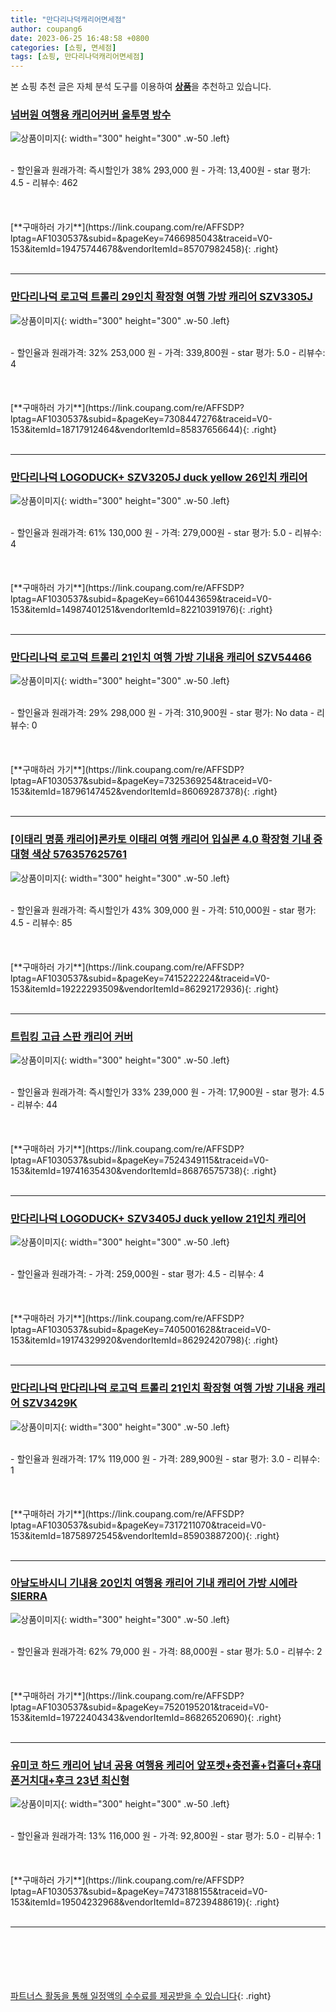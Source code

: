 ```yaml
---
title: "만다리나덕캐리어면세점"
author: coupang6
date: 2023-06-25 16:48:58 +0800
categories: [쇼핑, 면세점]
tags: [쇼핑, 만다리나덕캐리어면세점]
---
```


본 쇼핑 추천 글은 자체 분석 도구를 이용하여 [**상품**](https://link.coupang.com/a/bao1ui)을 추천하고 있습니다.

### [넘버원 여행용 캐리어커버 올투명 방수](https://link.coupang.com/re/AFFSDP?lptag=AF1030537&subid=&pageKey=7466985043&traceid=V0-153&itemId=19475744678&vendorItemId=85707982458)

![상품이미지](https://thumbnail9.coupangcdn.com/thumbnails/remote/230x230ex/image/vendor_inventory/c030/c2c6f6db36984e4c5cc56ce61903734638f7c2e06dd2c6c421564ef26d67.jpg){: width="300" height="300" .w-50 .left}


<br>
- 할인율과 원래가격: 즉시할인가 38%  293,000   원
- 가격: 13,400원
- star 평가: 4.5
- 리뷰수: 462
<br>
<br>
<br>
<br>
[**구매하러 가기**](https://link.coupang.com/re/AFFSDP?lptag=AF1030537&subid=&pageKey=7466985043&traceid=V0-153&itemId=19475744678&vendorItemId=85707982458){: .right}
<br>
<br>

---

### [만다리나덕 로고덕 트롤리 29인치 확장형 여행 가방 캐리어 SZV3305J](https://link.coupang.com/re/AFFSDP?lptag=AF1030537&subid=&pageKey=7308447276&traceid=V0-153&itemId=18717912464&vendorItemId=85837656644)

![상품이미지](https://thumbnail8.coupangcdn.com/thumbnails/remote/230x230ex/image/vendor_inventory/9839/0f27ced0251df5a19f424e42b39ce27b826bacdd6164f783861aef477062.jpg){: width="300" height="300" .w-50 .left}


<br>
- 할인율과 원래가격: 32%  253,000   원
- 가격: 339,800원
- star 평가: 5.0
- 리뷰수: 4
<br>
<br>
<br>
<br>
[**구매하러 가기**](https://link.coupang.com/re/AFFSDP?lptag=AF1030537&subid=&pageKey=7308447276&traceid=V0-153&itemId=18717912464&vendorItemId=85837656644){: .right}
<br>
<br>

---

### [만다리나덕 LOGODUCK+ SZV3205J duck yellow 26인치 캐리어](https://link.coupang.com/re/AFFSDP?lptag=AF1030537&subid=&pageKey=6610443659&traceid=V0-153&itemId=14987401251&vendorItemId=82210391976)

![상품이미지](https://thumbnail8.coupangcdn.com/thumbnails/remote/230x230ex/image/vendor_inventory/d76a/c21075370371ef990a81c2047121138a5fd57312097e80e58aade75634ae.jpg){: width="300" height="300" .w-50 .left}


<br>
- 할인율과 원래가격: 61%  130,000   원
- 가격: 279,000원
- star 평가: 5.0
- 리뷰수: 4
<br>
<br>
<br>
<br>
[**구매하러 가기**](https://link.coupang.com/re/AFFSDP?lptag=AF1030537&subid=&pageKey=6610443659&traceid=V0-153&itemId=14987401251&vendorItemId=82210391976){: .right}
<br>
<br>

---

### [만다리나덕 로고덕 트롤리 21인치 여행 가방 기내용 캐리어 SZV54466](https://link.coupang.com/re/AFFSDP?lptag=AF1030537&subid=&pageKey=7325369254&traceid=V0-153&itemId=18796147452&vendorItemId=86069287378)

![상품이미지](https://thumbnail9.coupangcdn.com/thumbnails/remote/230x230ex/image/vendor_inventory/904c/447146e5df7100c58c21e2ab3477b968b40e0976d294af7fca7731c6bc64.jpg){: width="300" height="300" .w-50 .left}


<br>
- 할인율과 원래가격: 29%  298,000   원
- 가격: 310,900원
- star 평가: No data
- 리뷰수: 0
<br>
<br>
<br>
<br>
[**구매하러 가기**](https://link.coupang.com/re/AFFSDP?lptag=AF1030537&subid=&pageKey=7325369254&traceid=V0-153&itemId=18796147452&vendorItemId=86069287378){: .right}
<br>
<br>

---

### [[이태리 명품 캐리어]론카토 이태리 여행 캐리어 입실론 4.0 확장형 기내 중대형 색상 576357625761](https://link.coupang.com/re/AFFSDP?lptag=AF1030537&subid=&pageKey=7415222224&traceid=V0-153&itemId=19222293509&vendorItemId=86292172936)

![상품이미지](https://thumbnail6.coupangcdn.com/thumbnails/remote/230x230ex/image/vendor_inventory/ce8f/75815ddc35bcbf92c294b0bfa7f9db2da5527b3b23c5fb6477d8ae6e587f.jpg){: width="300" height="300" .w-50 .left}


<br>
- 할인율과 원래가격: 즉시할인가 43%  309,000   원
- 가격: 510,000원
- star 평가: 4.5
- 리뷰수: 85
<br>
<br>
<br>
<br>
[**구매하러 가기**](https://link.coupang.com/re/AFFSDP?lptag=AF1030537&subid=&pageKey=7415222224&traceid=V0-153&itemId=19222293509&vendorItemId=86292172936){: .right}
<br>
<br>

---

### [트립킹 고급 스판 캐리어 커버](https://link.coupang.com/re/AFFSDP?lptag=AF1030537&subid=&pageKey=7524349115&traceid=V0-153&itemId=19741635430&vendorItemId=86876575738)

![상품이미지](https://thumbnail10.coupangcdn.com/thumbnails/remote/230x230ex/image/vendor_inventory/9c4a/7c356bf475bd23697a6e8408d8c3cf22c81eb48ad62f16134100617a5260.jpg){: width="300" height="300" .w-50 .left}


<br>
- 할인율과 원래가격: 즉시할인가 33%  239,000   원
- 가격: 17,900원
- star 평가: 4.5
- 리뷰수: 44
<br>
<br>
<br>
<br>
[**구매하러 가기**](https://link.coupang.com/re/AFFSDP?lptag=AF1030537&subid=&pageKey=7524349115&traceid=V0-153&itemId=19741635430&vendorItemId=86876575738){: .right}
<br>
<br>

---

### [만다리나덕 LOGODUCK+ SZV3405J duck yellow 21인치 캐리어](https://link.coupang.com/re/AFFSDP?lptag=AF1030537&subid=&pageKey=7405001628&traceid=V0-153&itemId=19174329920&vendorItemId=86292420798)

![상품이미지](https://thumbnail7.coupangcdn.com/thumbnails/remote/230x230ex/image/vendor_inventory/b513/7bd0c99504336720c1d88dbcbcb1acfd326563eec568b547dc4fa1107178.jpg){: width="300" height="300" .w-50 .left}


<br>
- 할인율과 원래가격: 
- 가격: 259,000원
- star 평가: 4.5
- 리뷰수: 4
<br>
<br>
<br>
<br>
[**구매하러 가기**](https://link.coupang.com/re/AFFSDP?lptag=AF1030537&subid=&pageKey=7405001628&traceid=V0-153&itemId=19174329920&vendorItemId=86292420798){: .right}
<br>
<br>

---

### [만다리나덕 만다리나덕 로고덕 트롤리 21인치 확장형 여행 가방 기내용 캐리어 SZV3429K](https://link.coupang.com/re/AFFSDP?lptag=AF1030537&subid=&pageKey=7317211070&traceid=V0-153&itemId=18758972545&vendorItemId=85903887200)

![상품이미지](https://thumbnail7.coupangcdn.com/thumbnails/remote/230x230ex/image/vendor_inventory/1342/4cec323d3161d4a99723c42db63103e1f41149c53ed06f7f669b47995f57.jpg){: width="300" height="300" .w-50 .left}


<br>
- 할인율과 원래가격: 17%  119,000   원
- 가격: 289,900원
- star 평가: 3.0
- 리뷰수: 1
<br>
<br>
<br>
<br>
[**구매하러 가기**](https://link.coupang.com/re/AFFSDP?lptag=AF1030537&subid=&pageKey=7317211070&traceid=V0-153&itemId=18758972545&vendorItemId=85903887200){: .right}
<br>
<br>

---

### [아날도바시니 기내용 20인치 여행용 캐리어 기내 캐리어 가방 시에라 SIERRA](https://link.coupang.com/re/AFFSDP?lptag=AF1030537&subid=&pageKey=7520195201&traceid=V0-153&itemId=19722404343&vendorItemId=86826520690)

![상품이미지](https://thumbnail9.coupangcdn.com/thumbnails/remote/230x230ex/image/vendor_inventory/789d/e923f6858571b640ea8ab5978c9821dd56f794a7f0f8b28c0e6ce790568f.jpg){: width="300" height="300" .w-50 .left}


<br>
- 할인율과 원래가격: 62%  79,000   원
- 가격: 88,000원
- star 평가: 5.0
- 리뷰수: 2
<br>
<br>
<br>
<br>
[**구매하러 가기**](https://link.coupang.com/re/AFFSDP?lptag=AF1030537&subid=&pageKey=7520195201&traceid=V0-153&itemId=19722404343&vendorItemId=86826520690){: .right}
<br>
<br>

---

### [유미코 하드 캐리어 남녀 공용 여행용 케리어 앞포켓+충전홀+컵홀더+휴대폰거치대+후크 23년 최신형](https://link.coupang.com/re/AFFSDP?lptag=AF1030537&subid=&pageKey=7473188155&traceid=V0-153&itemId=19504232968&vendorItemId=87239488619)

![상품이미지](https://thumbnail9.coupangcdn.com/thumbnails/remote/230x230ex/image/vendor_inventory/0455/7da48e3432b1ee171942bbd8042b14ec22973fdc51bc1df867255ad8229d.png){: width="300" height="300" .w-50 .left}


<br>
- 할인율과 원래가격: 13%  116,000   원
- 가격: 92,800원
- star 평가: 5.0
- 리뷰수: 1
<br>
<br>
<br>
<br>
[**구매하러 가기**](https://link.coupang.com/re/AFFSDP?lptag=AF1030537&subid=&pageKey=7473188155&traceid=V0-153&itemId=19504232968&vendorItemId=87239488619){: .right}
<br>
<br>

---
<br><br><br><br><br> [파트너스 활동을 통해 일정액의 수수료를 제공받을 수 있습니다](https://link.coupang.com/a/bao1ui){: .right}